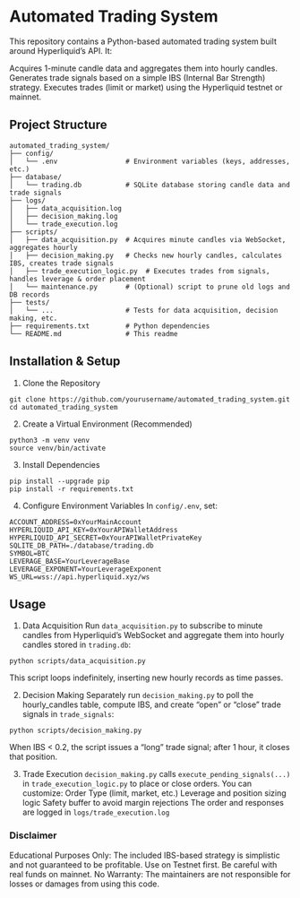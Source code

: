 # Automated Trading System
This repository contains a Python-based automated trading system built around Hyperliquid’s API. 
It:

Acquires 1-minute candle data and aggregates them into hourly candles.
Generates trade signals based on a simple IBS (Internal Bar Strength) strategy.
Executes trades (limit or market) using the Hyperliquid testnet or mainnet.

## Project Structure

```
automated_trading_system/
├── config/
│   └── .env                 # Environment variables (keys, addresses, etc.)
├── database/
│   └── trading.db           # SQLite database storing candle data and trade signals
├── logs/
│   ├── data_acquisition.log
│   ├── decision_making.log
│   └── trade_execution.log
├── scripts/
│   ├── data_acquisition.py  # Acquires minute candles via WebSocket, aggregates hourly
│   ├── decision_making.py   # Checks new hourly candles, calculates IBS, creates trade signals
│   ├── trade_execution_logic.py  # Executes trades from signals, handles leverage & order placement
│   └── maintenance.py       # (Optional) script to prune old logs and DB records
├── tests/
│   └── ...                  # Tests for data acquisition, decision making, etc.
├── requirements.txt         # Python dependencies
└── README.md                # This readme
```

## Installation & Setup

1. Clone the Repository

```
git clone https://github.com/yourusername/automated_trading_system.git
cd automated_trading_system
```

2. Create a Virtual Environment (Recommended)

```
python3 -m venv venv
source venv/bin/activate
```

3. Install Dependencies

```
pip install --upgrade pip
pip install -r requirements.txt
```

4. Configure Environment Variables
In ```config/.env```, set:

```
ACCOUNT_ADDRESS=0xYourMainAccount
HYPERLIQUID_API_KEY=0xYourAPIWalletAddress
HYPERLIQUID_API_SECRET=0xYourAPIWalletPrivateKey
SQLITE_DB_PATH=./database/trading.db
SYMBOL=BTC
LEVERAGE_BASE=YourLeverageBase
LEVERAGE_EXPONENT=YourLeverageExponent
WS_URL=wss://api.hyperliquid.xyz/ws
```

## Usage

1. Data Acquisition
Run ```data_acquisition.py``` to subscribe to minute candles from Hyperliquid’s WebSocket and aggregate them into hourly candles stored in ```trading.db```:

```
python scripts/data_acquisition.py
```

This script loops indefinitely, inserting new hourly records as time passes.

2. Decision Making
Separately run ```decision_making.py``` to poll the hourly_candles table, compute IBS, and create “open” or “close” trade signals in ```trade_signals```:

```
python scripts/decision_making.py
```
When IBS < 0.2, the script issues a “long” trade signal; after 1 hour, it closes that position.

3. Trade Execution
```decision_making.py``` calls ```execute_pending_signals(...)``` in ```trade_execution_logic.py``` to place or close orders. You can customize: 
Order Type (limit, market, etc.)
Leverage and position sizing logic
Safety buffer to avoid margin rejections
The order and responses are logged in ```logs/trade_execution.log```

### Disclaimer

Educational Purposes Only: The included IBS-based strategy is simplistic and not guaranteed to be profitable.
Use on Testnet first. Be careful with real funds on mainnet.
No Warranty: The maintainers are not responsible for losses or damages from using this code.
